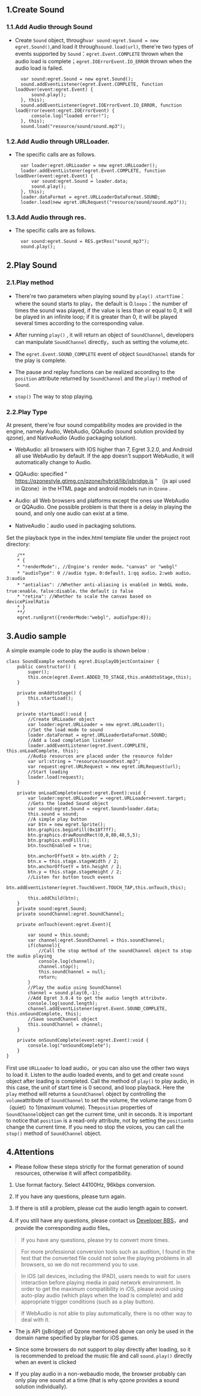 
## 1.Create Sound
### 1.1.Add Audio through Sound

* Create `Sound` object, through```var sound:egret.Sound = new egret.Sound()```,and load it through```sound.load(url)```, there're two types of events supported by `Sound`：`egret.Event.COMPLETE` thrown when the audio load is complete；`egret.IOErrorEvent.IO_ERROR` thrown when the audio load is failed.

		var sound:egret.Sound = new egret.Sound();
        sound.addEventListener(egret.Event.COMPLETE, function loadOver(event:egret.Event) {
			sound.play();
		}, this);
        sound.addEventListener(egret.IOErrorEvent.IO_ERROR, function loadError(event:egret.IOErrorEvent) {
			console.log("loaded error!");
		}, this);
        sound.load("resource/sound/sound.mp3");


### 1.2.Add Audio through URLLoader.

* The specific calls are as follows.

		var loader:egret.URLLoader = new egret.URLLoader();
		loader.addEventListener(egret.Event.COMPLETE, function loadOver(event:egret.Event) {
			var sound:egret.Sound = loader.data;
			sound.play();
		}, this);
		loader.dataFormat = egret.URLLoaderDataFormat.SOUND;
		loader.load(new egret.URLRequest("resource/sound/sound.mp3"));

### 1.3.Add Audio through res.

* The specific calls are as follows.
 	
		var sound:egret.Sound = RES.getRes("sound_mp3");
		sound.play();
        
## 2.Play Sound

### 2.1.Play method

* There're two parameters when playing sound by `play()` .`startTime`：where the sound starts to play，the default is 0.`loops`：the number of times the sound was played, if the value is less than or equal to 0, it will be played in an infinite loop; if it is greater than 0, it will be played several times according to the corresponding value.

* After running `play()` , it will return an object of `SoundChannel`, developers can manipulate `SoundChannel` directly，such as setting the volume,etc.

* The `egret.Event.SOUND_COMPLETE` event of object `SoundChannel`  stands for the play is complete.

* The pause and replay functions can be realized according to the `position` attribute returned by `SoundChannel` and the `play()` method of `Sound`.

* `stop()` The way to stop playing.

### 2.2.Play Type

At present, there're four sound compatibility modes are provided in the engine, namely Audio, WebAudio, QQAudio (sound solution provided by qzone), and NativeAudio (Audio packaging solution).


* WebAudio: all browsers with IOS higher than 7, Egret 3.2.0, and Android all use WebAudio by default. If the app doesn't support WebAudio, it will automatically change to Audio.

* QQAudio: specified  “ https://qzonestyle.gtimg.cn/qzone/hybrid/lib/jsbridge.js ” （js api used in Qzone）in the HTML page and android models run in ` Qzone ` .

* Audio: all Web browsers and platforms except the ones use WebAudio or QQAudio. One possible problem is that there is a delay in playing the sound, and only one audio can exist at a time.

* NativeAudio：audio used in packaging solutions.


Set the playback type in the index.html template file under the project root directory:

```
    /**
    * {
    * "renderMode":, //Engine's render mode，"canvas" or "webgl"
    * "audioType": 0 //audio type，0:default，1:qq audio，2:web audio，3:audio
    * "antialias": //Whether anti-aliasing is enabled in WebGL mode，true:enable，false:disable，the default is false
    * "retina": //Whether to scale the canvas based on devicePixelRatio
    * }
    **/
    egret.runEgret({renderMode:"webgl", audioType:0});
```

## 3.Audio sample

A simple example code to play the audio is shown below :

```
class SoundExample extends egret.DisplayObjectContainer {
    public constructor() {
        super();
        this.once(egret.Event.ADDED_TO_STAGE,this.onAddtoStage,this);
    }

    private onAddtoStage() {
        this.startLoad();
    }

    private startLoad():void {
        //Create URLLoader object
        var loader:egret.URLLoader = new egret.URLLoader();
        //Set the load mode to sound
        loader.dataFormat = egret.URLLoaderDataFormat.SOUND;
        //Add a load completion listener
        loader.addEventListener(egret.Event.COMPLETE, this.onLoadComplete, this);
		//Audio resources are placed under the resource folder
        var url:string = "resource/soundtest.mp3";
        var request:egret.URLRequest = new egret.URLRequest(url);
        //Start loading
        loader.load(request);
    }

    private onLoadComplete(event:egret.Event):void {
        var loader:egret.URLLoader = <egret.URLLoader>event.target;
        //Gets the loaded Sound object
        var sound:egret.Sound = <egret.Sound>loader.data;
        this.sound = sound;
        //A simple play button
        var btn = new egret.Sprite();
        btn.graphics.beginFill(0x18f7ff);
        btn.graphics.drawRoundRect(0,0,80,40,5,5);
        btn.graphics.endFill();
        btn.touchEnabled = true;

        btn.anchorOffsetX = btn.width / 2;
        btn.x = this.stage.stageWidth / 2;
        btn.anchorOffsetY = btn.height / 2;
        btn.y = this.stage.stageHeight / 2;
        //Listen for button touch events
        btn.addEventListener(egret.TouchEvent.TOUCH_TAP,this.onTouch,this);

        this.addChild(btn);
    }
    private sound:egret.Sound;
    private soundChannel:egret.SoundChannel;

    private onTouch(event:egret.Event){

        var sound = this.sound;
        var channel:egret.SoundChannel = this.soundChannel;
        if(channel){
            //Call the stop method of the soundChannel object to stop the audio playing
            console.log(channel);
            channel.stop();
            this.soundChannel = null;
            return;
        }
        //Play the audio using SoundChannel
        channel = sound.play(0,-1);
        //Add Egret 3.0.4 to get the audio length attribute.
        console.log(sound.length);
        channel.addEventListener(egret.Event.SOUND_COMPLETE, this.onSoundComplete, this);
        //Save soundChannel object
        this.soundChannel = channel;
    }

    private onSoundComplete(event:egret.Event):void {
        console.log("onSoundComplete");
    }
}
```

First use `URLLoader` to load audio，or you can also use the other two ways to load it. Listen to the audio loaded events, and to get and create `sound` object after loading is completed.
Call the method of `play()` to play audio, in this case, the unit of start time is 0 second, and loop playback. 
Here the `play` method will returns a `SoundChannel` object by controlling the `volume`attribute of `SoundChannel` to set the volume, the volume range from 0（quiet）to 1(maximum volume).
The`position` properties of `SoundChannel`object can get the current time, unit in seconds. It is important to notice that `position` is a read-only attribute, not by setting the `position`to change the current time.
If you need to stop the voices, you can call the `stop()` method of `SoundChannel` object.


## 4.Attentions

* Please follow these steps strictly for the format generation of sound resources, otherwise it will affect compatibility.

1. Use format factory. Select 44100Hz, 96kbps conversion.

2. If you have any questions, please turn again.

3. If there is still a problem, please cut the audio length again to convert.

4. If you still have any questions, please contact us [Developer BBS](http://bbs.egret.com/portal.php)，and provide the corresponding audio files。

> If you have any questions, please try to convert more times.
 
> For more professional conversion tools such as audition, I found in the test that the converted file could not solve the playing problems in all browsers, so we do not recommend you to use.

> In iOS (all devices, including the IPAD), users needs to wait for users interaction before playing media in paid network environment. In order to get the  maximum compatibility in iOS, please avoid using auto-play audio (which plays when the load is complete) and add appropriate trigger conditions (such as a play button).

> If WebAudio is not able to play automatically, there is no other way to deal with it.

* The js API (jsBridge) of Qzone mentioned above can only be used in the domain name specified by playbar for iOS games.

* Since some browsers do not support to play directly after loading, so it is recommended to preload the music file and call `sound.play()` directly when an event is clicked

* If you play audio in a non-webaudio mode, the browser probably can only play one sound at a time (that is why qzone provides a sound solution individually).
